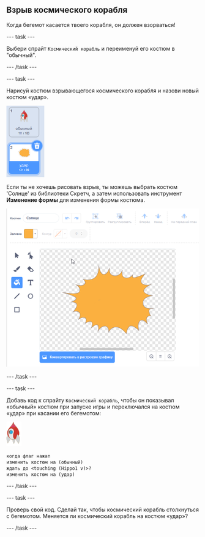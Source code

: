 ## Взрыв космического корабля

Когда бегемот касается твоего корабля, он должен взорваться!

\--- task \---

Выбери спрайт ` Космический корабль ` и переименуй его костюм в "обычный".

\--- /task \---

\--- task \---

Нарисуй костюм взрывающегося космического корабля и назови новый костюм «удар».

![снимок экрана](images/invaders-spaceship-costumes.png)

Если ты не хочешь рисовать взрыв, ты можешь выбрать костюм 'Солнце' из библиотеки Скретч, а затем использовать инструмент **Изменение формы** для изменения формы костюма.

![снимок экрана](images/invaders-sun.png)

\--- /task \---

\--- task \---

Добавь код к спрайту ` Космический корабль `, чтобы он показывал «обычный» костюм при запуске игры и переключался на костюм «удар» при касании его бегемотом:

![спрайт ракета](images/rocket-sprite.png)

```blocks3
когда флаг нажат
изменить костюм на (обычный)
ждать до <touching (Hippo1 v)>?
изменить костюм на (удар)
```

\--- /task \---

\--- task \---

Проверь свой код. Сделай так, чтобы космический корабль столкнуться с бегемотом. Меняется ли космический корабль на костюм «удар»?

\--- /task \---